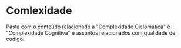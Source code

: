 # Comlexidade

Pasta com o conteúdo relacionado a "Complexidade Ciclomática" e "Complexidade Cognitiva" e assuntos relacionados com qualidade de código.
